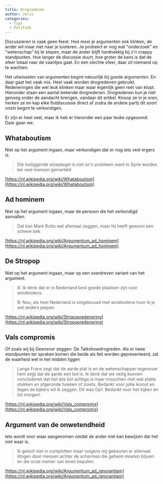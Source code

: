 ```yaml
---
title: Drogredenen
author: Joris
categories:
  - Tips
  - Politiek
---
```


Discussieren is vaak geen feest. Hoe mooi je argumenten ook klinken, de ander wil maar niet naar je luisteren. Je probeert er nog wat "onderzoek" en "wetenschap" bij te slepen, maar de ander blijft hardnekkig bij z'n crappy standpunten. Hoe langer de discussie duurt, hoe groter de kans is dat de sfeer totaal naar de vaantjes gaat. En een slechte sfeer, daar zit niemand op te wachten.

Het uitwisselen van argumenten begint natuurlijk bij goede argumenten. En daar gaat het vaak mis. Heel vaak worden drogredenen gebruikt. Redeneringen die wel leuk klinken maar waar eigenlijk geen reet van klopt. Hieronder staan een aantal bekende drogredenen. Drogredenen kun je niet genoeg onder de aandacht brengen, vandaar dit artikel. Knoop ze in je oren, herken ze en kap elke flutdiscussie direct af zodra de andere partij dit soort onzin begint te verkondigen. 

Er zijn er heel veel, maar ik heb er hieronder een paar leuke opgesomd. Daar gaan we.

## Whataboutism

Niet op het argument ingaan, maar verkondigen dat er nog iets veel ergers is.

> Die losliggende stoeptegel is niet zo'n probleem want in Syrie worden kei veel mensen gemarteld

[https://nl.wikipedia.org/wiki/Whataboutism](https://nl.wikipedia.org/wiki/Whataboutism)



## Ad hominem

Niet op het argument ingaan, maar de persoon die het verkondigd aanvallen.

> Dat kan Mark Rutte wel allemaal zeggen, maar hij heeft gewoon een scheve bek

[https://nl.wikipedia.org/wiki/Argumentum_ad_hominem](https://nl.wikipedia.org/wiki/Argumentum_ad_hominem)



## De Stropop

Niet op het argument ingaan, maar op een overdreven variant van het argument. 

> A: Ik denk dat er in Nederland best goede plaatsen zijn voor windmolens.
>
> B: Nou, als heel Nederland is volgebouwd met windmolens hoor ik je wel anders piepen. 

[https://nl.wikipedia.org/wiki/Stropopredenering](https://nl.wikipedia.org/wiki/Stropopredenering)



## Vals compromis

Of zoals wij bij Geensnor zeggen: De Talkshowdrogreden. Als er twee standpunten ter spraken komen die beide als feit worden gepresenteerd, zal de waarheid wel in het midden liggen

> Lange Frans zegt dat de aarde plat is en de wetenschapper tegenover hem zegt dat de aarde een bol is. Ik denk dat we veilig kunnen concluderen dat het iets bol achtigs is maar misschien met wat platte stukken en afgeronde hoeken of zoiets. Bedankt voor jullie komst en tegen de kijkers wil ik zeggen: Dit was Op1. Bedankt voor het kijken en tot morgen! 

[https://nl.wikipedia.org/wiki/Vals_compromis](https://nl.wikipedia.org/wiki/Vals_compromis)



## Argument van de onwetendheid

Iets wordt voor waar aangenomen omdat de ander niet kan bewijzen dat het niet waar is.

> Ik geloof niet in complotten maar volgens mij gebeuren er allemaal dingen door mensen achter de schermen die geheim moeten blijven en die onze manier van leven bepalen. 

[https://nl.wikipedia.org/wiki/Argumentum_ad_ignorantiam](https://nl.wikipedia.org/wiki/Argumentum_ad_ignorantiam)
